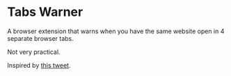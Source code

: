 # Tabs Warner

A browser extension that warns when you have the same website open in 4 separate browser tabs.

Not very practical.

Inspired by [this tweet](https://twitter.com/margarinemargie/status/1257336701703389196/).
